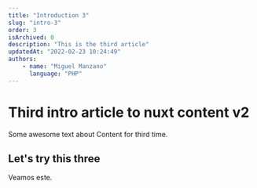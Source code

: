 ```yaml
---
title: "Introduction 3"
slug: "intro-3"
order: 3
isArchived: 0
description: "This is the third article"
updatedAt: "2022-02-23 10:24:49"
authors:
    - name: "Miguel Manzano"
      language: "PHP"
---
```


# Third  intro article to nuxt content v2

Some awesome text about Content for third time.

## Let's try this three

Veamos este.
